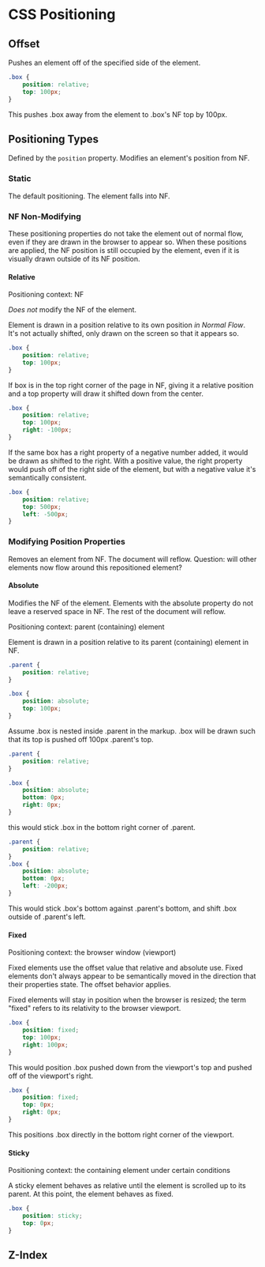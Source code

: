 # CSS Positioning

## Offset

Pushes an element off of the specified side of the element.

```css
.box {
	position: relative;
	top: 100px;
}
```

This pushes .box away from the element to .box's NF top by 100px.

## Positioning Types

Defined by the `position` property. Modifies an element's position from NF.

### Static

The default positioning. The element falls into NF.

### NF Non-Modifying

These positioning properties do not take the element out of normal flow, even if they are drawn in the browser to appear so. When these positions are applied, the NF position is still occupied by the element, even if it is visually drawn outside of its NF position.

#### Relative

Positioning context: NF

*Does not* modify the NF of the element. 

Element is drawn in a position relative to its own position *in Normal Flow*. It's not actually shifted, only drawn on the screen so that it appears so.

```css
.box {
	position: relative;
	top: 100px;
}
```

If box is in the top right corner of the page in NF, giving it a relative position and a top property will draw it shifted down from the center.

```css
.box {
	position: relative;
	top: 100px;
	right: -100px;
}
```

If the same box has a right property of a negative number added, it would be drawn as shifted to the right. With a positive value, the right property would push off of the right side of the element, but with a negative value it's semantically consistent.

```css
.box {
	position: relative;
	top: 500px;
	left: -500px;
}
```

### Modifying Position Properties

Removes an element from NF. The document will reflow. Question: will other elements now flow around this repositioned element?

#### Absolute

Modifies the NF of the element. Elements with the absolute property do not leave a reserved space in NF. The rest of the document will reflow.

Positioning context: parent (containing) element

Element is drawn in a position relative to its parent (containing) element in NF.

```css
.parent {
	position: relative;
}

.box {
	position: absolute;
	top: 100px;
}
```

Assume .box is nested inside .parent in the markup. .box will be drawn such that its top is pushed off 100px .parent's top.

```css
.parent {
	position: relative;
}

.box {
	position: absolute;
	bottom: 0px;
	right: 0px;
}
```

this would stick .box in the bottom right corner of .parent.

```css
.parent {
	position: relative;
}
.box {
	position: absolute;
	bottom: 0px;
	left: -200px;
}
```

This would stick .box's bottom against .parent's bottom, and shift .box outside of .parent's left.

#### Fixed

Positioning context: the browser window (viewport)

Fixed elements use the offset value that relative and absolute use. Fixed elements don't always appear to be semantically moved in the direction that their properties state. The offset behavior applies.

Fixed elements will stay in position when the browser is resized; the term "fixed" refers to its relativity to the browser viewport.

```css
.box {
	position: fixed;
	top: 100px;
	right: 100px;
}
```

This would position .box pushed down from the viewport's top and pushed off of the viewport's right.

```css
.box {
	position: fixed;
	top: 0px;
	right: 0px;
}
```
This positions .box directly in the bottom right corner of the viewport.

#### Sticky

Positioning context: the containing element under certain conditions

A sticky element behaves as relative until the element is scrolled up to its parent. At this point, the element behaves as fixed.

```css
.box {
	position: sticky;
	top: 0px;
}
```

## Z-Index
